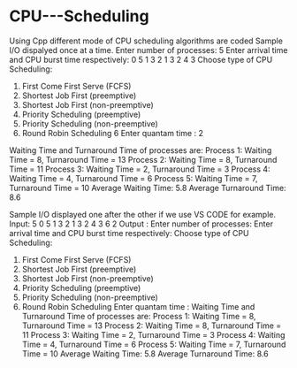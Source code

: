 # CPU---Scheduling
Using Cpp different mode of CPU scheduling algorithms are coded
Sample I/O dispalyed once at a time.
Enter number of processes: 5
Enter arrival time and CPU burst time respectively:
0 5
1 3
2 1
3 2
4 3
Choose type of CPU Scheduling:
1. First Come First Serve (FCFS)
2. Shortest Job First (preemptive)
3. Shortest Job First (non-preemptive)
4. Priority Scheduling (preemptive)
5. Priority Scheduling (non-preemptive)
6. Round Robin Scheduling
6
Enter quantam time : 2

Waiting Time and Turnaround Time of processes are: 
Process 1: Waiting Time = 8, Turnaround Time = 13
Process 2: Waiting Time = 8, Turnaround Time = 11
Process 3: Waiting Time = 2, Turnaround Time = 3
Process 4: Waiting Time = 4, Turnaround Time = 6
Process 5: Waiting Time = 7, Turnaround Time = 10
Average Waiting Time: 5.8
Average Turnaround Time: 8.6




Sample I/O displayed one after the other if we use VS CODE for example.
Input: 
5
0 5
1 3
2 1
3 2
4 3
6
2
Output :
Enter number of processes: Enter arrival time and CPU burst time respectively:
Choose type of CPU Scheduling:
1. First Come First Serve (FCFS)
2. Shortest Job First (preemptive)
3. Shortest Job First (non-preemptive)
4. Priority Scheduling (preemptive)
5. Priority Scheduling (non-preemptive)
6. Round Robin Scheduling
Enter quantam time : Waiting Time and Turnaround Time of processes are: 
Process 1: Waiting Time = 8, Turnaround Time = 13
Process 2: Waiting Time = 8, Turnaround Time = 11
Process 3: Waiting Time = 2, Turnaround Time = 3
Process 4: Waiting Time = 4, Turnaround Time = 6
Process 5: Waiting Time = 7, Turnaround Time = 10
Average Waiting Time: 5.8
Average Turnaround Time: 8.6
